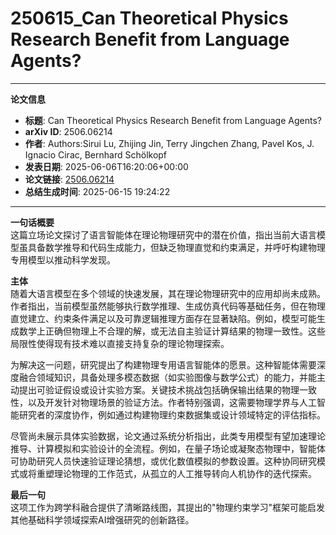 # 250615_Can Theoretical Physics Research Benefit from Language Agents?

---
**论文信息**

- **标题**: Can Theoretical Physics Research Benefit from Language Agents?
- **arXiv ID**: 2506.06214
- **作者**: Authors:Sirui Lu, Zhijing Jin, Terry Jingchen Zhang, Pavel Kos, J. Ignacio Cirac, Bernhard Schölkopf
- **发表日期**: 2025-06-06T16:20:06+00:00
- **论文链接**: [2506.06214](https://arxiv.org/abs/2506.06214)
- **总结生成时间**: 2025-06-15 19:24:22

---

**一句话概要**  
这篇立场论文探讨了语言智能体在理论物理研究中的潜在价值，指出当前大语言模型虽具备数学推导和代码生成能力，但缺乏物理直觉和约束满足，并呼吁构建物理专用模型以推动科学发现。

**主体**  
随着大语言模型在多个领域的快速发展，其在理论物理研究中的应用却尚未成熟。作者指出，当前模型虽然能够执行数学推理、生成仿真代码等基础任务，但在物理直觉建立、约束条件满足以及可靠逻辑推理方面存在显著缺陷。例如，模型可能生成数学上正确但物理上不合理的解，或无法自主验证计算结果的物理一致性。这些局限性使得现有技术难以直接支持复杂的理论物理探索。

为解决这一问题，研究提出了构建物理专用语言智能体的愿景。这种智能体需要深度融合领域知识，具备处理多模态数据（如实验图像与数学公式）的能力，并能主动提出可验证假设或设计实验方案。关键技术挑战包括确保输出结果的物理一致性，以及开发针对物理场景的验证方法。作者特别强调，这需要物理学界与人工智能研究者的深度协作，例如通过构建物理约束数据集或设计领域特定的评估指标。

尽管尚未展示具体实验数据，论文通过系统分析指出，此类专用模型有望加速理论推导、计算模拟和实验设计的全流程。例如，在量子场论或凝聚态物理中，智能体可协助研究人员快速验证理论猜想，或优化数值模拟的参数设置。这种协同研究模式或将重塑理论物理的工作范式，从孤立的人工推导转向人机协作的迭代探索。

**最后一句**  
这项工作为跨学科融合提供了清晰路线图，其提出的"物理约束学习"框架可能启发其他基础科学领域探索AI增强研究的创新路径。